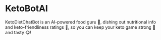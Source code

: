 # KetoBotAI
KetoDietChatBot is an AI-powered food guru 🍳, dishing out nutritional info and keto-friendliness ratings 🥑, so you can keep your keto game strong 💪 and tasty 😋!
